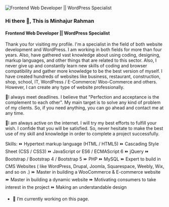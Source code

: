 ![Frontend Web Developer || WordPress Specialist](https://media-exp1.licdn.com/dms/image/C4E16AQE1G-65u7yMwg/profile-displaybackgroundimage-shrink_200_800/0/1639274559281?e=1645056000&v=beta&t=0S2rRYP8A5412Q0Oy0JJw_XtUEMAC97oGjQ5nsil8KI)

### Hi there 👋, This is Minhajur Rahman 
#### Frontend Web Developer || WordPress Specialist

Thank you for visiting my profile. I'm a specialist in the field of both website development and WordPress. I am working in both fields for more than four years. Also, have gathered vast knowledge about using coding, designing, markup languages, and other things that are related to this sector. Also, I never give up and constantly learn new skills of coding and browser compatibility and gather more knowledge to be the best version of myself. I have created hundreds of websites like business, restaurant, construction, shop, school, IT, WordPress / E-Commerce/ Woo-Commerce and others. However, I can create any type of website professionally.

📌I always meet deadlines. I believe that "Perfection and acceptance is the complement to each other". My main target is to solve any kind of problem of my clients. So, if you need anything, you can go ahead and contact me at any time.

📌I am always active on the internet. I will try my best efforts to fulfill your wish. I confide that you will be satisfied. So, never hesitate to make the best use of my skill and knowledge in order to complete a project successfully.

Skills: ⏩ Hypertext markup language (HTML / HTML5) ⏩ Cascading Style Sheet (CSS / CSS3) ⏩ JavaScript or ES6 / ECMAScript 6 ⏩ jQuery ⏩ Bootstrap / Bootstrap 4 / Bootstrap 5 ⏩ PHP ⏩ MySQL ⏩ Expert to build in CMS Websites ( like WordPress, Drupal, Joomla, Squarespace, Weebly, Wix, and so on .) ⏩ Master in building a WooCommerce & E-commerce website ⏩ Master in building a dynamic website ⏩ Motivating consumers to take interest in the project ⏩ Making an understandable design

- 🔭 I’m currently working on this page. 





